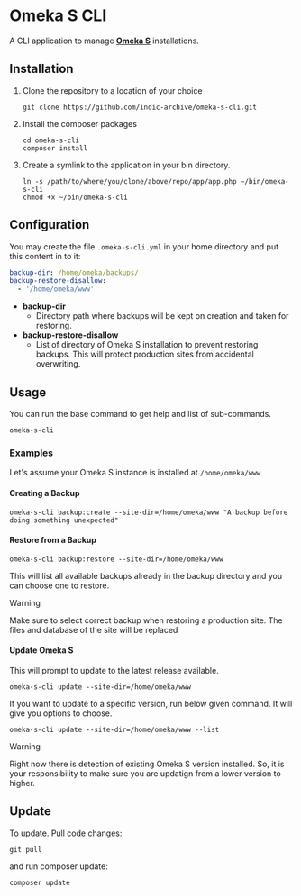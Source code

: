 # Omeka S CLI

A CLI application to manage [**Omeka S**](https://omeka.org/s/) installations.

## Installation

1. Clone the repository to a location of your choice
    ``` shell
    git clone https://github.com/indic-archive/omeka-s-cli.git
    ```
2. Install the composer packages
    ``` shell
    cd omeka-s-cli
    composer install
    ```
3. Create a symlink to the application in your bin directory.
    ``` shell
    ln -s /path/to/where/you/clone/above/repo/app/app.php ~/bin/omeka-s-cli
    chmod +x ~/bin/omeka-s-cli
    ```

## Configuration

You may create the file `.omeka-s-cli.yml` in your home directory and put this content in to it:

``` yaml
backup-dir: /home/omeka/backups/
backup-restore-disallow:
  - '/home/omeka/www'
```

* **backup-dir**
    * Directory path where backups will be kept on creation and taken for restoring.
* **backup-restore-disallow**
    * List of directory of Omeka S installation to prevent restoring backups. This will protect production sites from accidental overwriting.

## Usage

You can run the base command to get help and list of sub-commands.

``` shell
omeka-s-cli
```

### Examples

Let's assume your Omeka S instance is installed at `/home/omeka/www`

#### Creating a Backup

``` shell
omeka-s-cli backup:create --site-dir=/home/omeka/www "A backup before doing something unexpected"
```

#### Restore from a Backup

``` shell
omeka-s-cli backup:restore --site-dir=/home/omeka/www
```

This will list all available backups already in the backup directory and you can choose one to restore.

> [!WARNING]
> Make sure to select correct backup when restoring a production site. The files and database of the site will be   replaced

#### Update Omeka S

This will prompt to update to the latest release available.

``` shell
omeka-s-cli update --site-dir=/home/omeka/www
```

If you want to update to a specific version, run below given command. It will give you options to choose.

``` shell
omeka-s-cli update --site-dir=/home/omeka/www --list
```

> [!WARNING]
> Right now there is detection of existing Omeka S version installed. So, it is your responsibility to make sure you are updatign from a lower version to higher.


## Update

To update. Pull code changes:

``` shell
git pull
```

and run composer update:

``` shell
composer update
```